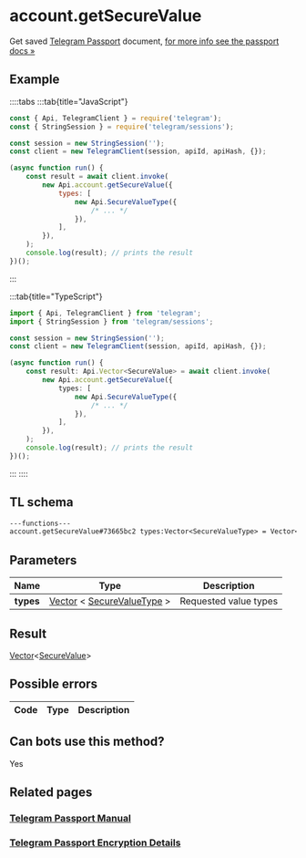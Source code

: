 # account.getSecureValue

Get saved [Telegram Passport](https://core.telegram.org/passport) document, [for more info see the passport docs »](https://core.telegram.org/passport/encryption#encryption)

## Example

::::tabs
:::tab{title="JavaScript"}

```js
const { Api, TelegramClient } = require('telegram');
const { StringSession } = require('telegram/sessions');

const session = new StringSession('');
const client = new TelegramClient(session, apiId, apiHash, {});

(async function run() {
    const result = await client.invoke(
        new Api.account.getSecureValue({
            types: [
                new Api.SecureValueType({
                    /* ... */
                }),
            ],
        }),
    );
    console.log(result); // prints the result
})();
```

:::

:::tab{title="TypeScript"}

```ts
import { Api, TelegramClient } from 'telegram';
import { StringSession } from 'telegram/sessions';

const session = new StringSession('');
const client = new TelegramClient(session, apiId, apiHash, {});

(async function run() {
    const result: Api.Vector<SecureValue> = await client.invoke(
        new Api.account.getSecureValue({
            types: [
                new Api.SecureValueType({
                    /* ... */
                }),
            ],
        }),
    );
    console.log(result); // prints the result
})();
```

:::
::::

## TL schema

```txt
---functions---
account.getSecureValue#73665bc2 types:Vector<SecureValueType> = Vector<SecureValue>;
```

## Parameters

|   Name    | Type                                                                                                                      | Description           |
| :-------: | ------------------------------------------------------------------------------------------------------------------------- | --------------------- |
| **types** | [Vector](https://core.telegram.org/type/Vector%20t) < [SecureValueType](https://core.telegram.org/type/SecureValueType) > | Requested value types |

## Result

[Vector](https://core.telegram.org/type/Vector%20t)<[SecureValue](https://core.telegram.org/type/SecureValue)>

## Possible errors

| Code | Type | Description |
| :--: | ---- | ----------- |

## Can bots use this method?

Yes

## Related pages

### [Telegram Passport Manual](https://core.telegram.org/passport)

### [Telegram Passport Encryption Details](https://core.telegram.org/passport/encryption)
